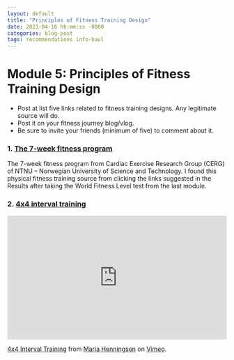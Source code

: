 ```yaml
---
layout: default
title: "Principles of Fitness Training Design"
date: 2021-04-16 hh:mm:ss -0000
categories: blog-post
tags: recommendations info-haul
---
```

# Module 5: Principles of Fitness Training Design

- Post at list five links  related to fitness training designs.  Any legitimate source will do. 
- Post it on your fitness journey blog/vlog.
- Be sure to invite your friends (minimum of five) to comment about it. 

### 1. [The 7-week fitness program](https://www.ntnu.edu/cerg/regimen)
The 7-week fitness program from Cardiac Exercise Research Group (CERG) of NTNU – Norwegian University of Science and Technology. I found this physical fitness training source from clicking the links suggested in the Results after taking the World Fitness Level test from the last module.

### 2. [4x4 interval training](https://vimeo.com/75764170 )
<div style="padding:56.25% 0 0 0;position:relative;"><iframe src="https://player.vimeo.com/video/75764170?color=ff9933" style="position:absolute;top:0;left:0;width:100%;height:100%;" frameborder="0" allow="autoplay; fullscreen; picture-in-picture" allowfullscreen></iframe></div><script src="https://player.vimeo.com/api/player.js"></script>
<p><a href="https://vimeo.com/75764170">4x4 Interval Training</a> from <a href="https://vimeo.com/user21405256">Maria Henningsen</a> on <a href="https://vimeo.com">Vimeo</a>.</p>
